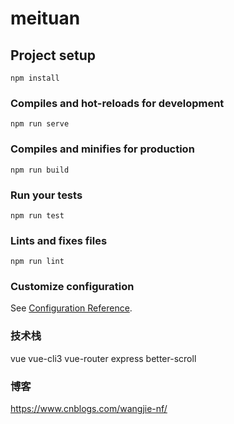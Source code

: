 # meituan

## Project setup
```
npm install
```

### Compiles and hot-reloads for development
```
npm run serve
```

### Compiles and minifies for production
```
npm run build
```

### Run your tests
```
npm run test
```

### Lints and fixes files ###
```
npm run lint
```

### Customize configuration
See [Configuration Reference](https://cli.vuejs.org/config/).

### 技术栈
vue 
vue-cli3
vue-router 
express 
better-scroll  

### 博客
https://www.cnblogs.com/wangjie-nf/